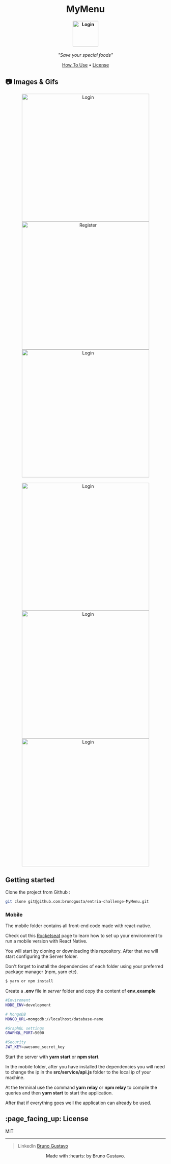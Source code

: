 <h1 align="center">
  <br>
  <br>
  <b>MyMenu</b>
  <br>
</h1>

<h4 align="center">
  <img src="https://i.imgur.com/kp4BS9C.png" alt="Login" height="80">
</h4>

<p align="center"><i >"Save your special foods"</i> </p>

<p align="center">
  <a href="#how-to-use">How To Use</a> •
  <a href="#license">License</a>
</p>

## :camera: Images & Gifs

<p align='center'>
  <img src="https://i.imgur.com/Z3Tgwga.jpg" alt="Login" height="400">
  <img src="https://i.imgur.com/iCijOAP.jpg" alt="Register" height="400">
  <img src="https://i.imgur.com/Q267KRI.jpg" alt="Login" height="400">
  </br>
  </br> 
  <img src="https://i.imgur.com/tLHyVUo.jpg" alt="Login" height="400">
  <img src="https://i.imgur.com/LaYh4gc.jpg" alt="Login" height="400">
  <img src="https://i.imgur.com/mAN5OOv.jpg" alt="Login" height="400">
</p>


<div id="how-to-use">
  
  ## Getting started
</div>

Clone the project from Github :
```sh
git clone git@github.com:brunogusta/entria-challenge-MyMenu.git
```

### Mobile

The mobile folder contains all front-end code made with react-native.

Check out this [Rocketseat](https://docs.rocketseat.dev/ambiente-react-native/introducao) page to learn how to set up your environment to run a mobile version with React Native.

You will start by cloning or downloading this repository. After that we will start configuring the Server folder.

Don't forget to install the dependencies of each folder using your preferred package manager (npm, yarn etc).
```sh
$ yarn or npm install
```

Create a **.env** file in _server_ folder and copy the content of **env_example**

```bash
#Enviroment
NODE_ENV=development

# MongoDB
MONGO_URL=mongodb://localhost/database-name

#GraphQL settings
GRAPHQL_PORT=5000

#Security
JWT_KEY=awesome_secret_key

```
Start the server with **yarn start** or **npm start**.

In the mobile folder, after you have installed the dependencies you will need to change the ip in the **src/service/api.js** folder to the local ip of your machine.

At the terminal use the command **yarn relay** or **npm relay** to compile the queries and then **yarn start** to start the application.


After that if everything goes well the application can already be used.


<div id='license'>
  <h2>:page_facing_up: License</h2>
</div>

MIT

---

> LinkedIn [Bruno Gustavo](https://www.linkedin.com/in/bruno-gustavo-90502a13a/)

<p align='center'>
  Made with :hearts: by Bruno Gustavo.
</p>
